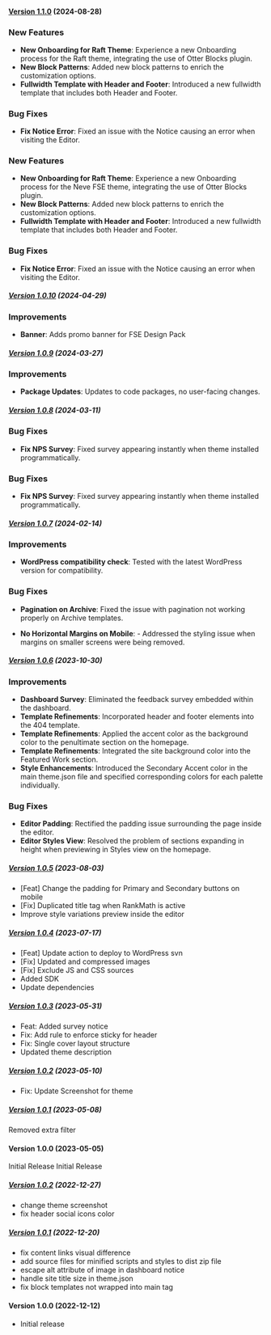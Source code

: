 #### [Version 1.1.0](https://github.com/Codeinwp/neve-fse/compare/v1.0.10...v1.1.0) (2024-08-28)

### New Features
- **New Onboarding for Raft Theme**: Experience a new Onboarding process for the Raft theme, integrating the use of Otter Blocks plugin.
- **New Block Patterns**: Added new block patterns to enrich the customization options.
- **Fullwidth Template with Header and Footer**: Introduced a new fullwidth template that includes both Header and Footer.

### Bug Fixes

- **Fix Notice Error**: Fixed an issue with the Notice causing an error when visiting the Editor.
### New Features
- **New Onboarding for Raft Theme**: Experience a new Onboarding process for the Neve FSE theme, integrating the use of Otter Blocks plugin.
- **New Block Patterns**: Added new block patterns to enrich the customization options.
- **Fullwidth Template with Header and Footer**: Introduced a new fullwidth template that includes both Header and Footer.

### Bug Fixes

- **Fix Notice Error**: Fixed an issue with the Notice causing an error when visiting the Editor.

##### [Version 1.0.10](https://github.com/Codeinwp/neve-fse/compare/v1.0.9...v1.0.10) (2024-04-29)

### Improvements

- **Banner**: Adds promo banner for FSE Design Pack

##### [Version 1.0.9](https://github.com/Codeinwp/neve-fse/compare/v1.0.8...v1.0.9) (2024-03-27)

### Improvements

- **Package Updates**: Updates to code packages, no user-facing changes.

##### [Version 1.0.8](https://github.com/Codeinwp/neve-fse/compare/v1.0.7...v1.0.8) (2024-03-11)

### Bug Fixes

- **Fix NPS Survey**: Fixed survey appearing instantly when theme installed programmatically.
### Bug Fixes

- **Fix NPS Survey**: Fixed survey appearing instantly when theme installed programmatically.

##### [Version 1.0.7](https://github.com/Codeinwp/neve-fse/compare/v1.0.6...v1.0.7) (2024-02-14)

### Improvements

- **WordPress compatibility check**: Tested with the latest WordPress version for compatibility.

### Bug Fixes

- **Pagination on Archive**: Fixed the issue with pagination not working properly on Archive templates.

- **No Horizontal Margins on Mobile**: - Addressed the styling issue when margins on smaller screens were being removed.

##### [Version 1.0.6](https://github.com/Codeinwp/neve-fse/compare/v1.0.5...v1.0.6) (2023-10-30)

### Improvements
- **Dashboard Survey**: Eliminated the feedback survey embedded within the dashboard.
- **Template Refinements**: Incorporated header and footer elements into the 404 template.
- **Template Refinements**: Applied the accent color as the background color to the penultimate section on the homepage.
- **Template Refinements**: Integrated the site background color into the Featured Work section.
- **Style Enhancements**: Introduced the Secondary Accent color in the main theme.json file and specified corresponding colors for each palette individually.

### Bug Fixes
- **Editor Padding**: Rectified the padding issue surrounding the page inside the editor.
- **Editor Styles View**: Resolved the problem of sections expanding in height when previewing in Styles view on the homepage.

##### [Version 1.0.5](https://github.com/Codeinwp/neve-fse/compare/v1.0.4...v1.0.5) (2023-08-03)

- [Feat] Change the padding for Primary and Secondary buttons on mobile
- [Fix] Duplicated title tag when RankMath is active
- Improve style variations preview inside the editor

##### [Version 1.0.4](https://github.com/Codeinwp/neve-fse/compare/v1.0.3...v1.0.4) (2023-07-17)

- [Feat] Update action to deploy to WordPress svn
- [Fix] Updated and compressed images
- [Fix] Exclude JS and CSS sources
- Added SDK
- Update dependencies

##### [Version 1.0.3](https://github.com/Codeinwp/neve-fse/compare/v1.0.2...v1.0.3) (2023-05-31)

- Feat: Added survey notice
- Fix: Add rule to enforce sticky for header
- Fix: Single cover layout structure
- Updated theme description

##### [Version 1.0.2](https://github.com/Codeinwp/neve-fse/compare/v1.0.1...v1.0.2) (2023-05-10)

- Fix: Update Screenshot for theme

##### [Version 1.0.1](https://github.com/Codeinwp/neve-fse/compare/v1.0.0...v1.0.1) (2023-05-08)

Removed extra filter

####   Version 1.0.0 (2023-05-05)

Initial Release
Initial Release

##### [Version 1.0.2](https://github.com/Codeinwp/neve-fse/compare/v1.0.1...v1.0.2) (2022-12-27)

- change theme screenshot
- fix header social icons color

##### [Version 1.0.1](https://github.com/Codeinwp/neve-fse/compare/v1.0.0...v1.0.1) (2022-12-20)

* fix content links visual difference
* add source files for minified scripts and styles to dist zip file
* escape alt attribute of image in dashboard notice
* handle site title size in theme.json
* fix block templates not wrapped into main tag

####   Version 1.0.0 (2022-12-12)

- Initial release
